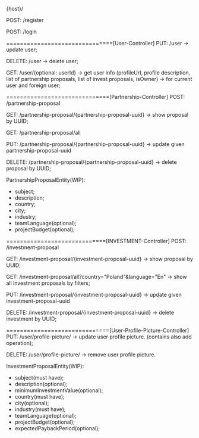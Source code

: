 {host}/


POST: /register

POST: /login

===============================[User-Controller]
PUT: /user -> update user;

DELETE: /user -> delete user;

GET: /user/{optional: userId} -> get user info (profileUrl, profile description,
list of partnership proposals, list of invest proposals, isOwner) -> for current user and foreign user;

==============================[Partnership-Controller]
POST: /partnership-proposal

GET: /partnership-proposal/{partnership-proposal-uuid} -> show proposal by UUID;

GET: /partnership-proposal/all

PUT: /partnership-proposal/{partnership-proposal-uuid} -> update given partnership-proposal-uuid

DELETE: /partnership-proposal/{partnership-proposal-uuid} -> delete proposal by UUID;

PartnershipProposalEntity(WIP):
- subject;
- description;
- country;
- city;
- industry;
- teamLanguage(optional);
- projectBudget(optional);

=============================[INVESTMENT-Controller]
POST: /investment-proposal

GET: /investment-proposal/{investment-proposal-uuid} -> show proposal by UUID;

GET: /investment-proposal/all?country="Poland"&language="En" -> show all investment proposals by filters;

PUT: /investment-proposal/{investment-proposal-uuid} -> update given investment-proposal-uuid

DELETE: /investment-proposal/{investment-proposal-uuid} -> delete investment by UUID;

==============================[User-Profile-Picture-Controller]
PUT: /user/profile-picture/ -> update user profile picture. (contains also add operation);

DELETE: /user/profile-picture/ -> remove user profile picture.

InvestmentProposalEntity(WIP):
- subject(must have);
- description(optional);
- minimumInvestmentValue(optional);
- country(must have);
- city(optional);
- industry(must have);
- teamLanguage(optional);
- projectBudget(optional);
- expectedPaybackPeriod(optional);